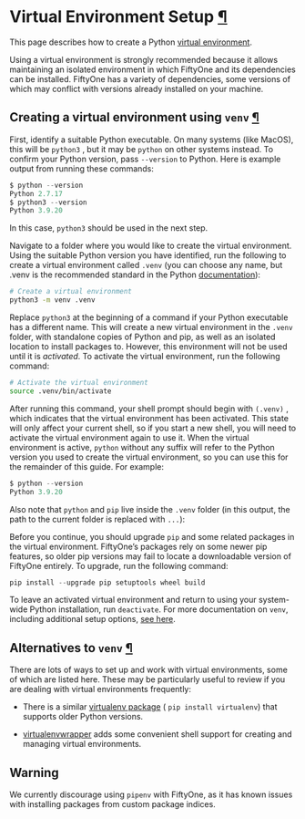 # Virtual Environment Setup [¶](\#virtual-environment-setup "Permalink to this headline")

This page describes how to create a Python
[virtual environment](https://docs.python.org/3/tutorial/venv.html).

Using a virtual environment is strongly recommended because it allows
maintaining an isolated environment in which FiftyOne and its dependencies can
be installed. FiftyOne has a variety of dependencies, some versions of which
may conflict with versions already installed on your machine.

## Creating a virtual environment using `venv` [¶](\#creating-a-virtual-environment-using-venv "Permalink to this headline")

First, identify a suitable Python executable. On many systems (like MacOS), this will be
`python3` , but it may be `python` on other systems instead. To confirm your
Python version, pass `--version` to Python. Here is example output from running
these commands:

```python
$ python --version
Python 2.7.17
$ python3 --version
Python 3.9.20

```

In this case, `python3` should be used in the next step.

Navigate to a folder where you would like to create the virtual environment.
Using the suitable Python version you have identified, run the following to
create a virtual environment called `.venv` (you can choose any name, but .venv is the recommended standard in the Python [documentation](https://docs.python.org/3/tutorial/venv.html#creating-virtual-environments)):

```bash
# Create a virtual environment
python3 -m venv .venv
```

Replace `python3` at the beginning of a command if your Python executable has a
different name. This will create a new virtual environment in the `.venv` folder,
with standalone copies of Python and pip, as well as an isolated location to
install packages to. However, this environment will not be used until it is
_activated_. To activate the virtual environment, run the following command:

```bash
# Activate the virtual environment
source .venv/bin/activate
```

After running this command, your shell prompt should begin with `(.venv)` , which
indicates that the virtual environment has been activated. This state will only
affect your current shell, so if you start a new shell, you will need to
activate the virtual environment again to use it. When the virtual environment
is active, `python` without any suffix will refer to the Python version you
used to create the virtual environment, so you can use this for the remainder
of this guide. For example:

```python
$ python --version
Python 3.9.20

```

Also note that `python` and `pip` live inside the `.venv` folder (in this output,
the path to the current folder is replaced with `...`):

Before you continue, you should upgrade `pip` and some related packages in the
virtual environment. FiftyOne’s packages rely on some newer pip features, so
older pip versions may fail to locate a downloadable version of FiftyOne
entirely. To upgrade, run the following command:

```python
pip install --upgrade pip setuptools wheel build

```

To leave an activated virtual environment and return to using your system-wide
Python installation, run `deactivate`. For more documentation on `venv`,
including additional setup options,
[see here](https://docs.python.org/3/library/venv.html).

## Alternatives to `venv` [¶](\#alternatives-to-venv "Permalink to this headline")

There are lots of ways to set up and work with virtual environments, some of
which are listed here. These may be particularly useful to review if you are
dealing with virtual environments frequently:

- There is a similar
[virtualenv package](https://pypi.org/project/virtualenv/)
( `pip install virtualenv`) that supports older Python versions.

- [virtualenvwrapper](https://virtualenvwrapper.readthedocs.io/en/latest/)
adds some convenient shell support for creating and managing virtual
environments.

## Warning

We currently discourage using `pipenv` with FiftyOne, as it has known issues
with installing packages from custom package indices.
